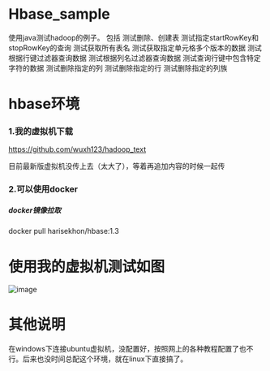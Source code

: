 # Hbase_sample
使用java测试hadoop的例子。
包括
测试删除、创建表
测试指定startRowKey和stopRowKey的查询
测试获取所有表名
测试获取指定单元格多个版本的数据
测试根据行键过滤器查询数据
测试根据列名过滤器查询数据
测试查询行键中包含特定字符的数据
测试删除指定的列
测试删除指定的行
测试删除指定的列族


# hbase环境
### 1.我的虚拟机下载
https://github.com/wuxh123/hadoop_text

目前最新版虚拟机没传上去（太大了），等着再追加内容的时候一起传

### 2.可以使用docker
##### docker镜像拉取
docker pull harisekhon/hbase:1.3

# 使用我的虚拟机测试如图
![image](/img/1.jpg)


# 其他说明

在windows下连接ubuntu虚拟机，没配置好，按照网上的各种教程配置了也不行。后来也没时间总配这个环境，就在linux下直接搞了。

